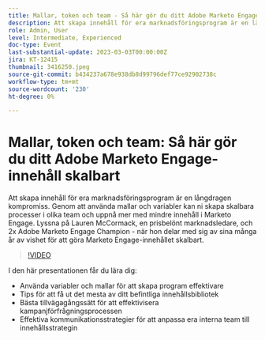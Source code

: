 ```yaml
---
title: Mallar, token och team - Så här gör du ditt Adobe Marketo Engage-innehåll skalbart
description: Att skapa innehåll för era marknadsföringsprogram är en långdragen kompromiss. Genom att använda mallar och variabler kan ni skapa skalbara processer i olika team och uppnå mer med mindre innehåll i Marketo Engage. Lyssna på Lauren McCormack, en prisbelönt marknadsledare, och 2x Adobe Marketo Engage Champion - när hon delar med sig av sina många år av vishet för att göra Marketo Engage-innehållet skalbart. I den här presentationen får du lära dig:- Använda variabler och mallar för att skapa program effektivare och effektivare - Tips för att få ut det mesta av ert befintliga innehållsbibliotek - Bästa metoder för att effektivisera er process för kampanjförfrågningar - Effektiva kommunikationsstrategier som anpassar era interna team till innehållsstrategin
role: Admin, User
level: Intermediate, Experienced
doc-type: Event
last-substantial-update: 2023-03-03T00:00:00Z
jira: KT-12415
thumbnail: 3416250.jpeg
source-git-commit: b434237a678e938db8d99796def77ce92902738c
workflow-type: tm+mt
source-wordcount: '230'
ht-degree: 0%

---
```



# Mallar, token och team: Så här gör du ditt Adobe Marketo Engage-innehåll skalbart

Att skapa innehåll för era marknadsföringsprogram är en långdragen kompromiss. Genom att använda mallar och variabler kan ni skapa skalbara processer i olika team och uppnå mer med mindre innehåll i Marketo Engage. Lyssna på Lauren McCormack, en prisbelönt marknadsledare, och 2x Adobe Marketo Engage Champion - när hon delar med sig av sina många år av vishet för att göra Marketo Engage-innehållet skalbart.

>[!VIDEO](https://video.tv.adobe.com/v/3416250/?quality=12&learn=on)

I den här presentationen får du lära dig:

- Använda variabler och mallar för att skapa program effektivare
- Tips för att få ut det mesta av ditt befintliga innehållsbibliotek
- Bästa tillvägagångssätt för att effektivisera kampanjförfrågningsprocessen
- Effektiva kommunikationsstrategier för att anpassa era interna team till innehållsstrategin